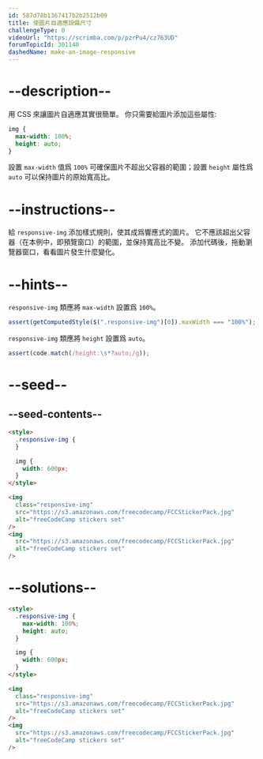 ```yaml
---
id: 587d78b1367417b2b2512b09
title: 使圖片自適應設備尺寸
challengeType: 0
videoUrl: "https://scrimba.com/p/pzrPu4/cz763UD"
forumTopicId: 301140
dashedName: make-an-image-responsive
---
```


# --description--

用 CSS 來讓圖片自適應其實很簡單。 你只需要給圖片添加這些屬性:

```css
img {
  max-width: 100%;
  height: auto;
}
```

設置 `max-width` 值爲 `100%` 可確保圖片不超出父容器的範圍；設置 `height` 屬性爲 `auto` 可以保持圖片的原始寬高比。

# --instructions--

給 `responsive-img` 添加樣式規則，使其成爲響應式的圖片。 它不應該超出父容器（在本例中，即預覽窗口）的範圍，並保持寬高比不變。 添加代碼後，拖動瀏覽器窗口，看看圖片發生什麼變化。

# --hints--

`responsive-img` 類應將 `max-width` 設置爲 `100%`。

```js
assert(getComputedStyle($(".responsive-img")[0]).maxWidth === "100%");
```

`responsive-img` 類應將 `height` 設置爲 `auto`。

```js
assert(code.match(/height:\s*?auto;/g));
```

# --seed--

## --seed-contents--

```html
<style>
  .responsive-img {
  }

  img {
    width: 600px;
  }
</style>

<img
  class="responsive-img"
  src="https://s3.amazonaws.com/freecodecamp/FCCStickerPack.jpg"
  alt="freeCodeCamp stickers set"
/>
<img
  src="https://s3.amazonaws.com/freecodecamp/FCCStickerPack.jpg"
  alt="freeCodeCamp stickers set"
/>
```

# --solutions--

```html
<style>
  .responsive-img {
    max-width: 100%;
    height: auto;
  }

  img {
    width: 600px;
  }
</style>

<img
  class="responsive-img"
  src="https://s3.amazonaws.com/freecodecamp/FCCStickerPack.jpg"
  alt="freeCodeCamp stickers set"
/>
<img
  src="https://s3.amazonaws.com/freecodecamp/FCCStickerPack.jpg"
  alt="freeCodeCamp stickers set"
/>
```
